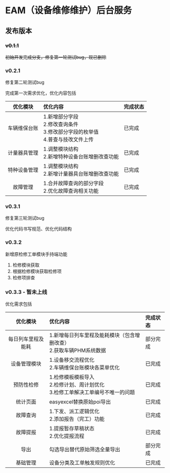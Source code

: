 # EAM（设备维修维护）后台服务

## **发布版本**

### ~~**v0.1.1**~~

~~初始开发完成分支，修复第一轮测试bug，现已删除~~

### **v0.2.1**

修复第二轮测试bug

完成第一次需求优化，优化内容包括

|  优化模块  | 优化内容                                                   | 完成状态 |
|:------:|:-------------------------------------------------------|:-----|
| 车辆维保台账 | 1.新增部分字段<br/>2.修改查询条件<br/>3.修改部分字段的枚举值<br/>4.普查与技改文件上传 | 已完成  |
| 计量器具管理 | 1.调整模块结构<br/>2.新增特种设备台账增删改查功能                          | 已完成  |
| 特种设备管理 | 1.调整模块结构<br/>2.新增计量器具台账增删改查功能                          | 已完成  |
|  故障管理  | 1.合并故障查询的部分字段<br/>2.优化故障查询相关功能                         | 已完成 |

### **v0.3.1**

修复第三轮测试bug

优化代码书写规范、优化代码结构

### **v0.3.2**

新增原检修工单模块手持端功能

1. 检修模块获取
2. 根据检修模块获取检修项
3. 检修项排查

### **v0.3.3 - 暂未上线**

优化需求包括

|   优化模块   | 优化内容                                               | 完成状态 |
|:--------:|:---------------------------------------------------|:-----|
| 每日列车里程及能耗 | 1.新增每日列车里程及能耗模块（包含增删改查）<br/>2.获取车辆PHM系统数据          | 部分完成 |
|  设备管理模块  | 1.设备移交流程优化<br/>2.车辆维保台账模块各菜单优化                     | 已完成 |
|  预防性检修   | 1.检修模板模板导入<br/>2.检修计划、周计划优化<br/>3.检修工单解决工单编号不唯一的问题 | 已完成  |
|   统计页面   | easyexcel替换原始poi导出                                 | 已完成  |
|   故障查询   | 1.下发、派工逻辑优化<br/>2.添加报告（完工）功能                       | 已完成  |
|   故障提报   | 1.提报暂存草稿状态<br/>2.优化提报流程                            | 已完成  |
|    导出    | 勾选导出替代原始筛选全量导出                                     | 部分完成 |
|   基础管理   | 设备分类及工单触发规则优化                                      | 已完成  |

